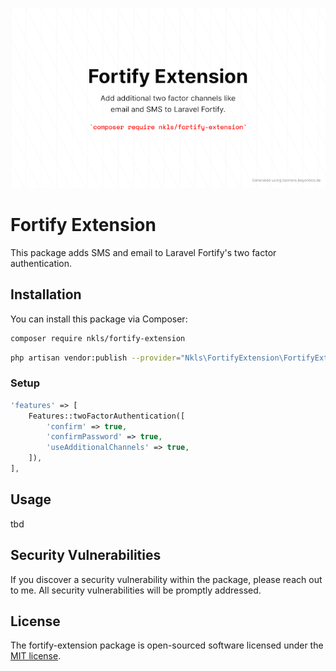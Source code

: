 <p align="center"><img src="./art/banner.png" alt="Banner Fortify Extension"></p>

# Fortify Extension

This package adds SMS and email to Laravel Fortify's two factor authentication.

## Installation

You can install this package via Composer:

```sh
composer require nkls/fortify-extension
```

```sh
php artisan vendor:publish --provider="Nkls\FortifyExtension\FortifyExtensionServiceProvider"
```

### Setup

```php
'features' => [
    Features::twoFactorAuthentication([
        'confirm' => true,
        'confirmPassword' => true,
        'useAdditionalChannels' => true,
    ]),
],
```

## Usage

tbd

## Security Vulnerabilities

If you discover a security vulnerability within the package, please reach out to me. All security vulnerabilities will be promptly addressed.

## License

The fortify-extension package is open-sourced software licensed under the [MIT license](https://opensource.org/licenses/MIT).
